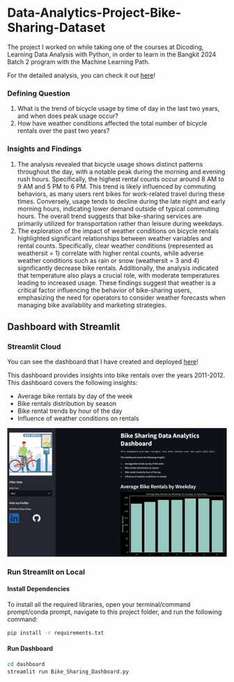 # Data-Analytics-Project-Bike-Sharing-Dataset
The project I worked on while taking one of the courses at Dicoding, Learning Data Analysis with Python, in order to learn in the Bangkit 2024 Batch 2 program with the Machine Learning Path.

For the detailed analysis, you can check it out [here](https://github.com/ulhaqdhifulloh/Data-Analytics-Project-Bike-Sharing-Dataset/blob/main/Data_Analytics_Project_Bike_Sharing_Dataset.ipynb)!

### Defining Question
1. What is the trend of bicycle usage by time of day in the last two years, and when does peak usage occur?
2. How have weather conditions affected the total number of bicycle rentals over the past two years?

### Insights and Findings
1. The analysis revealed that bicycle usage shows distinct patterns throughout the day, with a notable peak during the morning and evening rush hours. Specifically, the highest rental counts occur around 8 AM to 9 AM and 5 PM to 6 PM. This trend is likely influenced by commuting behaviors, as many users rent bikes for work-related travel during these times. Conversely, usage tends to decline during the late night and early morning hours, indicating lower demand outside of typical commuting hours. The overall trend suggests that bike-sharing services are primarily utilized for transportation rather than leisure during weekdays.
2. The exploration of the impact of weather conditions on bicycle rentals highlighted significant relationships between weather variables and rental counts. Specifically, clear weather conditions (represented as weathersit = 1) correlate with higher rental counts, while adverse weather conditions such as rain or snow (weathersit = 3 and 4) significantly decrease bike rentals. Additionally, the analysis indicated that temperature also plays a crucial role, with moderate temperatures leading to increased usage. These findings suggest that weather is a critical factor influencing the behavior of bike-sharing users, emphasizing the need for operators to consider weather forecasts when managing bike availability and marketing strategies.

## Dashboard with Streamlit
### Streamlit Cloud

You can see the dashboard that I have created and deployed [here](https://data-analytics-project-bike-sharing-dataset.streamlit.app/)!

This dashboard provides insights into bike rentals over the years 2011-2012.
This dashboard covers the following insights:
- Average bike rentals by day of the week
- Bike rentals distribution by season
- Bike rental trends by hour of the day
- Influence of weather conditions on rentals

<p align="center">
  <img src="/Dashboard/Dashboard_Preview.png" />

### Run Streamlit on Local

#### Install Dependencies

To install all the required libraries, open your terminal/command prompt/conda prompt, navigate to this project folder, and run the following command:

```bash
pip install -r requirements.txt
```

#### Run Dashboard
```bash
cd dashboard
streamlit run Bike_Sharing_Dashboard.py
```
